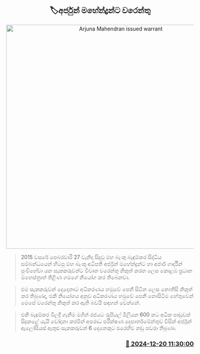 <p align='center'><b><h2 align='center' title='Arjuna Mahendran issued warrant'>🏷අර්ජුන් මහේන්ද්‍රන්ට වරෙන්තු</h2></b></p>
<p align='center'><img src='https://helakuru.sgp1.cdn.digitaloceanspaces.com/esana/images/lib/arjuna-mahendran-yy.jpg' width='600' alt='Arjuna Mahendran issued warrant'></p>

> 2015 වසරේ පෙබරවාරි 27 වැනිදා සිදුවූ මහ බැංකු බැඳුම්කර සිද්ධිය සම්බන්ධයෙන් හිටපු මහ බැංකු අධිපති අර්ජුන් මහේන්ද්‍රන්ට හා අජාර් ගාර්දින් පුංචිහේවා යන සැකකරුවන්ට විවෘත වරෙන්තු නිකුත් කරන ලෙස කොළඹ ප්‍රධාන මහෙස්ත්‍රාත් තිළිණ ගමගේ නියෝග කර තිබෙනවා.

> එම සැකකරුවන් දෙදෙනාට අධිකරණය හමුවේ පෙනී සිටින ලෙස නොතීසි නිකුත් කර තිබුණද, එකී නියෝගය අනුව අධිකරණය හමුවේ පෙනී නොසිටීම හේතුවෙන් මෙසේ වරෙන්තු නිකුත් කර ඇති බවයි සඳහන් වෙන්නේ.

> එකී බැඳුම්කර මිලදී ගැනීම මගින් රජයට රුපියල් මිලියන 600 කට අධික පාඩුවක් සිදුකළේ යැයි චෝදනා කරමින් අපරාධ පරීක්ෂණ දෙපාර්තමේන්තුව විසින් අර්ජුන් ඇලෝසියස් ඇතුළු සැකකරුවන් 6 දෙනෙකුට එරෙහිව නඩු පවරා තිබුණා.



<h3 align='right'><a href='https://www.helakuru.lk/esana/p/106026/'>📅 2024-12-20 11:30:00</a></h3>
